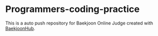 # Programmers-coding-practice
This is a auto push repository for Baekjoon Online Judge created with [BaekjoonHub](https://github.com/BaekjoonHub/BaekjoonHub).
